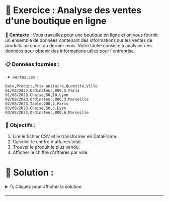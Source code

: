 

# 📖 Exercice : Analyse des ventes d'une boutique en ligne

🎯 **Contexte** : 
Vous travaillez pour une boutique en ligne et on vous fournit un ensemble de données contenant des informations sur les ventes de produits au cours du dernier mois. Votre tâche consiste à analyser ces données pour obtenir des informations utiles pour l'entreprise.

### 📋 Données fournies :

- `ventes.csv` :

```
Date,Produit,Prix_unitaire,Quantité,Ville
01/08/2023,Ordinateur,800,5,Paris
01/08/2023,Chaise,50,10,Lyon
02/08/2023,Ordinateur,800,3,Marseille
02/08/2023,Table,200,7,Paris
03/08/2023,Chaise,50,5,Lyon
03/08/2023,Ordinateur,800,6,Marseille
```

### 🎩 Objectifs :

1. Lire le fichier CSV et le transformer en DataFrame.
2. Calculer le chiffre d'affaires total.
3. Trouver le produit le plus vendu.
4. Afficher le chiffre d'affaires par ville.



# 🚀 Solution :

<details>
  <summary>🔍 Cliquez pour afficher la solution</summary>
  
  ```python
    import pandas as pd

    # 1. Lire le fichier CSV et le transformer en DataFrame.
    df = pd.read_csv('ventes.csv')
    
    # 2. Calculer le chiffre d'affaires total.
    df['Chiffre_daffaires'] = df['Prix_unitaire'] * df['Quantité']
    chiffre_daffaires_total = df['Chiffre_daffaires'].sum()
    print(f"Chiffre d'affaires total : {chiffre_daffaires_total}€")
    
    # 3. Trouver le produit le plus vendu.
    produit_plus_vendu = df.groupby('Produit')['Quantité'].sum().idxmax()
    print(f"Produit le plus vendu : {produit_plus_vendu}")
    
    # 4. Afficher le chiffre d'affaires par ville.
    chiffre_daffaires_par_ville = df.groupby('Ville')['Chiffre_daffaires'].sum()
    print(chiffre_daffaires_par_ville)
  ```

</details>

---

